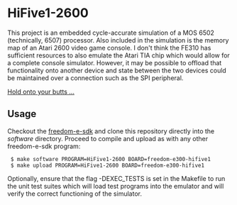 # HiFive1-2600

This project is an embedded cycle-accurate simulation of a MOS 6502 (technically, 6507)
processor. Also included in the simulation is the memory map of an Atari 2600 
video game console. I don't think the FE310 has sufficient resources to also 
emulate the Atari TIA chip which would allow for a complete console simulator. 
However, it may be possible to offload that functionality onto another device 
and state between the two devices could be maintained over a connection such as 
the SPI peripheral.

[Hold onto your butts ...](https://www.youtube.com/watch?v=HKK4KmDlj8U)

## Usage

Checkout the [freedom-e-sdk](https://github.com/sifive/freedom-e-sdk) and clone 
this repository directly into the *software* directory. Proceed to compile and 
upload as with any other freedom-e-sdk program:

```
 $ make software PROGRAM=HiFive1-2600 BOARD=freedom-e300-hifive1
 $ make upload PROGRAM=HiFive1-2600 BOARD=freedom-e300-hifive1
```

Optionally, ensure that the flag -DEXEC_TESTS is set in the Makefile to run the 
unit test suites which will load test programs into the emulator and will verify 
the correct functioning of the simulator.

